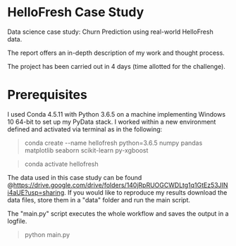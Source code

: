 # HelloFresh Case Study
Data science case study: Churn Prediction using real-world HelloFresh data.

The report offers an in-depth description of my work and thought process.

The project has been carried out in 4 days (time allotted for the challenge).

# Prerequisites
I used Conda 4.5.11 with Python 3.6.5 on a machine implementing Windows 10 64-bit to set up my PyData stack. I worked within a new environment defined and activated via terminal as in the following:
> conda create --name hellofresh python=3.6.5 numpy pandas matplotlib seaborn scikit-learn py-xgboost

> conda activate hellofresh

The data used in this case study can be found @https://drive.google.com/drive/folders/140jRpRUOGCWDLtg1q1GtEz53JINi4aUE?usp=sharing. If you would like to reproduce my results download the data files, store them in a "data" folder and run the main script.

The "main.py" script executes the whole workflow and saves the output in a logfile.
> python main.py
